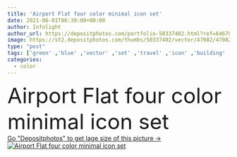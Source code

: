 ```yaml
---
title: 'Airport Flat four color minimal icon set'
date: 2021-06-01T06:39:00+00:00
author: Infolight
author_url: https://depositphotos.com/portfolio-50337402.html?ref=64678756
image: https://st2.depositphotos.com/thumbs/50337402/vector/47082/470828738/api_thumb_450.jpg?forcejpeg=true
type: "post"
tags: ['green' ,'blue' ,'vector' ,'set' ,'travel' ,'icon' ,'building' ,'flat' ,'logo' ,'airport' ,'minimal' ,'eps' ,'premium' ,'air traffic' ,'control tower' ,'architecture and city' ]
categories: 
  - color
---
```

<div aling="center">
            <font size="60"> Airport Flat four color minimal icon set</font>   
</div>
<div>
    <a href='https://depositphotos.com/470828738/stock-illustration-airport-flat-four-color-minimal.html?ref=64678756' target=_blank > Go "Depositphotos" to get lage size of this picture ->
        <img href='https://depositphotos.com/470828738/stock-illustration-airport-flat-four-color-minimal.html?ref=64678756' src='https://st2.depositphotos.com/50337402/47082/v/950/depositphotos_470828738-stock-illustration-airport-flat-four-color-minimal.jpg?forcejpeg=true' alt='Airport Flat four color minimal icon set' >
    </a>
</div>
